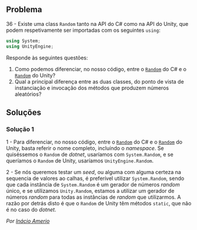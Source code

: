 ## Problema

36 - Existe uma class `Random` tanto na API do C# como na API do Unity, que
podem respetivamente ser importadas com os seguintes `using`:

```cs
using System;
using UnityEngine;
```

Responde às seguintes questões:

1. Como podemos diferenciar, no nosso código, entre o
   [`Random`](https://docs.microsoft.com/dotnet/api/system.random) do C# e o
   [`Random`](https://docs.unity3d.com/ScriptReference/Random.html) do Unity?
2. Qual a principal diferença entre as duas classes, do ponto de vista de
   instanciação e invocação dos métodos que produzem números aleatórios?

## Soluções

### Solução 1

1 - Para diferenciar, no nosso código, entre o
[`Random`](https://docs.microsoft.com/dotnet/api/system.random) do C# e o
[`Random`](https://docs.unity3d.com/ScriptReference/Random.html) do Unity,
basta referir o nome completo, incluíndo o *namespace*. Se quiséssemos o
`Random` de *dotnet*, usaríamos com `System.Random`, e se queríamos o `Random`
de Unity, usaríamos `UnityEngine.Random`.

2 - Se nós queremos testar um *seed*, ou alguma com alguma certeza na sequencia
de valores ao calhas, é preferível utilizar `System.Random`, sendo que cada
instância de `System.Random` é um gerador de números *random* único, e se
utilizamos `Unity.Random`, estamos a utilizar um gerador de números *random*
para todas as instâncias de *random* que utilizarmos. A razão por detrás disto
é que o `Random` de Unity têm métodos `static`, que não é no caso do *dotnet*.

*Por [Inácio Amerio](https://github.com/fpthefluffypawed)*